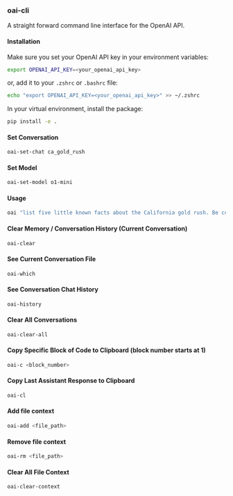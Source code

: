 ### oai-cli

A straight forward command line interface for the OpenAI API.

#### Installation

Make sure you set your OpenAI API key in your environment variables:

```bash
export OPENAI_API_KEY=<your_openai_api_key>
```
or, add it to your `.zshrc` or `.bashrc` file:

```bash
echo "export OPENAI_API_KEY=<your_openai_api_key>" >> ~/.zshrc
```

In your virtual environment, install the package:

```bash
pip install -e .
```

#### Set Conversation

```bash
oai-set-chat ca_gold_rush
```

#### Set Model

```bash
oai-set-model o1-mini
```

#### Usage

```bash
oai "list five little known facts about the California gold rush. Be concise but cite your sources."
```

#### Clear Memory / Conversation History (Current Conversation)

```bash
oai-clear
```

#### See Current Conversation File

```bash
oai-which
```

#### See Conversation Chat History

```bash
oai-history
```


#### Clear All Conversations

```bash
oai-clear-all
```

#### Copy Specific Block of Code to Clipboard (block number starts at 1)

```bash
oai-c <block_number>
```

#### Copy Last Assistant Response to Clipboard

```bash
oai-cl
```

#### Add file context

```bash
oai-add <file_path>
```

#### Remove file context

```bash
oai-rm <file_path>
```

#### Clear All File Context

```bash
oai-clear-context
```





